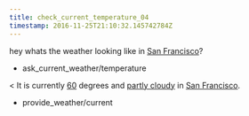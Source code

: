 ```yaml
---
title: check_current_temperature_04
timestamp: 2016-11-25T21:10:32.145742784Z
---
```


hey whats the weather looking like in [San Francisco](city)?
* ask_current_weather/temperature

< It is currently [60](temperature) degrees and [partly cloudy](condition) in [San Francisco](city).
* provide_weather/current
